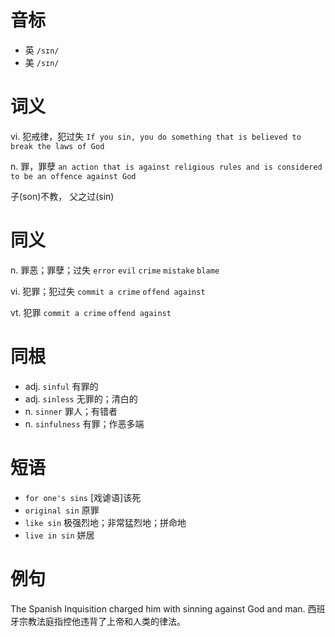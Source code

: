 # 音标

- 英 `/sɪn/`
- 美 `/sɪn/`

# 词义

vi. 犯戒律，犯过失
`If you sin, you do something that is believed to break the laws of God`

n. 罪，罪孽
`an action that is against religious rules and is considered to be an offence against God`



子(son)不教， 父之过(sin)

# 同义

n. 罪恶；罪孽；过失
`error` `evil` `crime` `mistake` `blame`

vi. 犯罪；犯过失
`commit a crime` `offend against`

vt. 犯罪
`commit a crime` `offend against`

# 同根

- adj. `sinful` 有罪的
- adj. `sinless` 无罪的；清白的
- n. `sinner` 罪人；有错者
- n. `sinfulness` 有罪；作恶多端

# 短语

- `for one's sins` [戏谑语]该死
- `original sin` 原罪
- `like sin` 极强烈地；非常猛烈地；拼命地
- `live in sin` 姘居

# 例句

The Spanish Inquisition charged him with sinning against God and man.
西班牙宗教法庭指控他违背了上帝和人类的律法。


